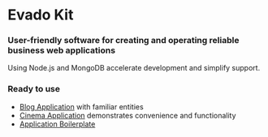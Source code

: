 # Evado Kit

### User-friendly software for creating and operating reliable business web applications

Using Node.js and MongoDB accelerate development and simplify support.

### Ready to use

- [Blog Application](https://github.com/mkhorin/evado-app-blog) with familiar entities
- [Cinema Application](https://github.com/mkhorin/evado-app-cinema) demonstrates convenience and functionality
- [Application Boilerplate](https://github.com/mkhorin/evado-app-boilerplate)

